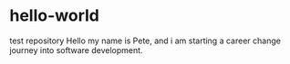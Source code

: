 # hello-world
test repository
Hello my name is Pete, and i am starting a career change journey into software development.
